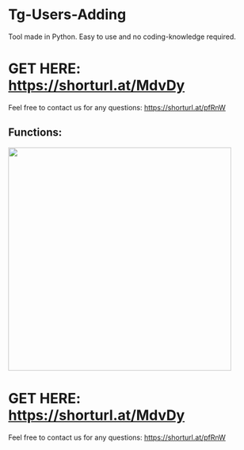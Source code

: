 # Tg-Users-Adding
Tool made in Python. Easy to use and no coding-knowledge required.

# GET HERE: https://shorturl.at/MdvDy
Feel free to contact us for any questions: https://shorturl.at/pfRnW
## Functions:
<img src='UI1.png' width='450'>

# GET HERE: https://shorturl.at/MdvDy
Feel free to contact us for any questions: https://shorturl.at/pfRnW










